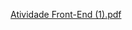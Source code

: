 [Atividade Front-End (1).pdf](https://github.com/user-attachments/files/22410303/Atividade.Front-End.1.pdf)
